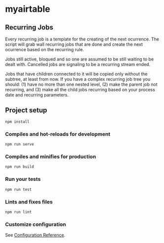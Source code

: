 # myairtable

## Recurring Jobs

Every recurring job is a template for the creating of the next ocurrence. The script will grab wall recurring jobs that are done and create the next ocurrence based on the recurring rule.

Jobs still active, bloqued and so one are assumed to be still waiting to be dealt with. Cancelled jobs are signaling to be a recurring stream ended.

Jobs that have children connected to it will be copied only without the subtree, at least from now. If you have a complex recurring job tree you should: (1) have no more than one nested level, (2) make the parent job not recurring, and (3) make all the child jobs recurring based on your process date and recurring parameters.

## Project setup

```
npm install
```

### Compiles and hot-reloads for development

```
npm run serve
```

### Compiles and minifies for production

```
npm run build
```

### Run your tests

```
npm run test
```

### Lints and fixes files

```
npm run lint
```

### Customize configuration

See [Configuration Reference](https://cli.vuejs.org/config/).
